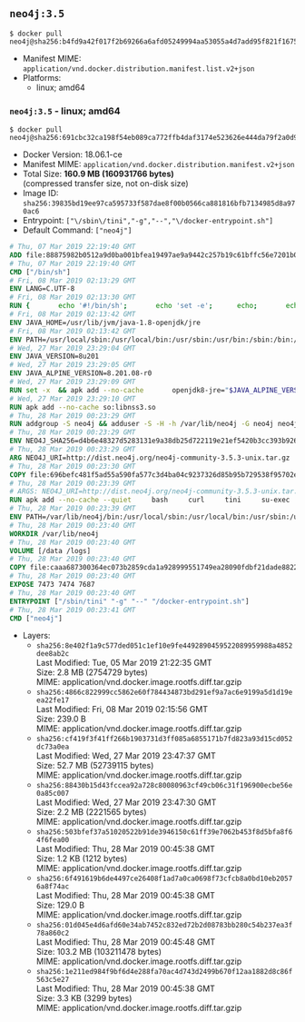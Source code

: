 ## `neo4j:3.5`

```console
$ docker pull neo4j@sha256:b4fd9a42f017f2b69266a6afd05249994aa53055a4d7add95f821f1675ef82ef
```

-	Manifest MIME: `application/vnd.docker.distribution.manifest.list.v2+json`
-	Platforms:
	-	linux; amd64

### `neo4j:3.5` - linux; amd64

```console
$ docker pull neo4j@sha256:691cbc32ca198f54eb089ca772ffb4daf3174e523626e444da79f2a0d99e8159
```

-	Docker Version: 18.06.1-ce
-	Manifest MIME: `application/vnd.docker.distribution.manifest.v2+json`
-	Total Size: **160.9 MB (160931766 bytes)**  
	(compressed transfer size, not on-disk size)
-	Image ID: `sha256:39835bd19ee97ca595733f587dae8f00b0566ca881816bfb7134985d8a970ac6`
-	Entrypoint: `["\/sbin\/tini","-g","--","\/docker-entrypoint.sh"]`
-	Default Command: `["neo4j"]`

```dockerfile
# Thu, 07 Mar 2019 22:19:40 GMT
ADD file:88875982b0512a9d0ba001bfea19497ae9a9442c257b19c61bffc56e7201b0c3 in / 
# Thu, 07 Mar 2019 22:19:40 GMT
CMD ["/bin/sh"]
# Fri, 08 Mar 2019 02:13:29 GMT
ENV LANG=C.UTF-8
# Fri, 08 Mar 2019 02:13:30 GMT
RUN { 		echo '#!/bin/sh'; 		echo 'set -e'; 		echo; 		echo 'dirname "$(dirname "$(readlink -f "$(which javac || which java)")")"'; 	} > /usr/local/bin/docker-java-home 	&& chmod +x /usr/local/bin/docker-java-home
# Fri, 08 Mar 2019 02:13:42 GMT
ENV JAVA_HOME=/usr/lib/jvm/java-1.8-openjdk/jre
# Fri, 08 Mar 2019 02:13:42 GMT
ENV PATH=/usr/local/sbin:/usr/local/bin:/usr/sbin:/usr/bin:/sbin:/bin:/usr/lib/jvm/java-1.8-openjdk/jre/bin:/usr/lib/jvm/java-1.8-openjdk/bin
# Wed, 27 Mar 2019 23:29:04 GMT
ENV JAVA_VERSION=8u201
# Wed, 27 Mar 2019 23:29:05 GMT
ENV JAVA_ALPINE_VERSION=8.201.08-r0
# Wed, 27 Mar 2019 23:29:09 GMT
RUN set -x 	&& apk add --no-cache 		openjdk8-jre="$JAVA_ALPINE_VERSION" 	&& [ "$JAVA_HOME" = "$(docker-java-home)" ]
# Wed, 27 Mar 2019 23:29:10 GMT
RUN apk add --no-cache so:libnss3.so
# Thu, 28 Mar 2019 00:23:29 GMT
RUN addgroup -S neo4j && adduser -S -H -h /var/lib/neo4j -G neo4j neo4j
# Thu, 28 Mar 2019 00:23:29 GMT
ENV NEO4J_SHA256=d4b6e48327d5283131e9a38db25d722119e21ef5420b3cc393b9263aa37313ea NEO4J_TARBALL=neo4j-community-3.5.3-unix.tar.gz NEO4J_EDITION=community NEO4J_HOME=/var/lib/neo4j
# Thu, 28 Mar 2019 00:23:29 GMT
ARG NEO4J_URI=http://dist.neo4j.org/neo4j-community-3.5.3-unix.tar.gz
# Thu, 28 Mar 2019 00:23:30 GMT
COPY file:696befc481f5ad55a590fa577c3d4ba04c9237326d85b95b729538f95702e110 in /tmp/ 
# Thu, 28 Mar 2019 00:23:39 GMT
# ARGS: NEO4J_URI=http://dist.neo4j.org/neo4j-community-3.5.3-unix.tar.gz
RUN apk add --no-cache --quiet     bash     curl     tini     su-exec     && curl --fail --silent --show-error --location --remote-name ${NEO4J_URI}     && echo "${NEO4J_SHA256}  ${NEO4J_TARBALL}" | sha256sum -csw -     && tar --extract --file ${NEO4J_TARBALL} --directory /var/lib     && mv /var/lib/neo4j-* "${NEO4J_HOME}"     && rm ${NEO4J_TARBALL}     && mv "${NEO4J_HOME}"/data /data     && chown -R neo4j:neo4j /data     && chmod -R 777 /data     && mv "${NEO4J_HOME}"/logs /logs     && chown -R neo4j:neo4j /logs     && chmod -R 777 /logs     && chown -R neo4j:neo4j "${NEO4J_HOME}"     && chmod -R 777 "${NEO4J_HOME}"     && ln -s /data "${NEO4J_HOME}"/data     && ln -s /logs "${NEO4J_HOME}"/logs     && apk del curl
# Thu, 28 Mar 2019 00:23:39 GMT
ENV PATH=/var/lib/neo4j/bin:/usr/local/sbin:/usr/local/bin:/usr/sbin:/usr/bin:/sbin:/bin:/usr/lib/jvm/java-1.8-openjdk/jre/bin:/usr/lib/jvm/java-1.8-openjdk/bin
# Thu, 28 Mar 2019 00:23:40 GMT
WORKDIR /var/lib/neo4j
# Thu, 28 Mar 2019 00:23:40 GMT
VOLUME [/data /logs]
# Thu, 28 Mar 2019 00:23:40 GMT
COPY file:caaa687300364ec073b2859cda1a928999551749ea28090fdbf21dade8822e35 in /docker-entrypoint.sh 
# Thu, 28 Mar 2019 00:23:40 GMT
EXPOSE 7473 7474 7687
# Thu, 28 Mar 2019 00:23:40 GMT
ENTRYPOINT ["/sbin/tini" "-g" "--" "/docker-entrypoint.sh"]
# Thu, 28 Mar 2019 00:23:41 GMT
CMD ["neo4j"]
```

-	Layers:
	-	`sha256:8e402f1a9c577ded051c1ef10e9fe4492890459522089959988a4852dee8ab2c`  
		Last Modified: Tue, 05 Mar 2019 21:22:35 GMT  
		Size: 2.8 MB (2754729 bytes)  
		MIME: application/vnd.docker.image.rootfs.diff.tar.gzip
	-	`sha256:4866c822999cc5862e60f784434873bd291ef9a7ac6e9199a5d1d19eea22fe17`  
		Last Modified: Fri, 08 Mar 2019 02:15:56 GMT  
		Size: 239.0 B  
		MIME: application/vnd.docker.image.rootfs.diff.tar.gzip
	-	`sha256:cf419f3f41ff266b1903731d3ff085a6855171b7fd823a93d15cd052dc73a0ea`  
		Last Modified: Wed, 27 Mar 2019 23:47:37 GMT  
		Size: 52.7 MB (52739115 bytes)  
		MIME: application/vnd.docker.image.rootfs.diff.tar.gzip
	-	`sha256:88430b15d43fccea92a728c80080963cf49cb06c31f196900ecbe56e0a85c007`  
		Last Modified: Wed, 27 Mar 2019 23:47:30 GMT  
		Size: 2.2 MB (2221565 bytes)  
		MIME: application/vnd.docker.image.rootfs.diff.tar.gzip
	-	`sha256:503bfef37a51020522b91de3946150c61ff39e7062b453f8d5bfa8f64f6fea00`  
		Last Modified: Thu, 28 Mar 2019 00:45:38 GMT  
		Size: 1.2 KB (1212 bytes)  
		MIME: application/vnd.docker.image.rootfs.diff.tar.gzip
	-	`sha256:6f491619b6de4497ce26408f1ad7a0ca0698f73cfcb8a0bd10eb20576a8f74ac`  
		Last Modified: Thu, 28 Mar 2019 00:45:38 GMT  
		Size: 129.0 B  
		MIME: application/vnd.docker.image.rootfs.diff.tar.gzip
	-	`sha256:01d045e4d6afd60e34ab7452c832ed72b2d08783bb280c54b237ea3f78a860c2`  
		Last Modified: Thu, 28 Mar 2019 00:45:48 GMT  
		Size: 103.2 MB (103211478 bytes)  
		MIME: application/vnd.docker.image.rootfs.diff.tar.gzip
	-	`sha256:1e211ed984f9bf6d4e288fa70ac4d743d2499b670f12aa1882d8c86f563c5e27`  
		Last Modified: Thu, 28 Mar 2019 00:45:38 GMT  
		Size: 3.3 KB (3299 bytes)  
		MIME: application/vnd.docker.image.rootfs.diff.tar.gzip
